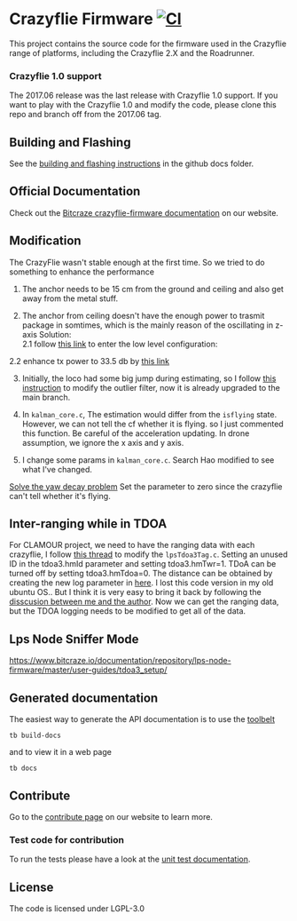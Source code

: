 # Crazyflie Firmware  [![CI](https://github.com/bitcraze/crazyflie-firmware/workflows/CI/badge.svg)](https://github.com/bitcraze/crazyflie-firmware/actions?query=workflow%3ACI)

This project contains the source code for the firmware used in the Crazyflie range of platforms, including the Crazyflie 2.X and the Roadrunner.

### Crazyflie 1.0 support

The 2017.06 release was the last release with Crazyflie 1.0 support. If you want
to play with the Crazyflie 1.0 and modify the code, please clone this repo and
branch off from the 2017.06 tag.

## Building and Flashing
See the [building and flashing instructions](https://github.com/bitcraze/crazyflie-firmware/blob/master/docs/building-and-flashing/build.md) in the github docs folder.


## Official Documentation

Check out the [Bitcraze crazyflie-firmware documentation](https://www.bitcraze.io/documentation/repository/crazyflie-firmware/master/) on our website.

## Modification

The CrazyFlie wasn't stable enough at the first time. So we tried to do something to enhance the performance    


1. The anchor needs to be 15 cm from the ground and ceiling and also get away from the metal stuff.

2. The anchor from ceiling doesn't have the enough power to trasmit package in somtimes, which is the mainly reason of the oscillating in z-axis
Solution:  
2.1 follow [this link](https://www.bitcraze.io/documentation/repository/lps-node-firmware/master/development/anchor-low-level-config/) to enter the low level configuration:  

2.2 enhance tx power to 33.5 db by [this link](https://forum.bitcraze.io/viewtopic.php?p=21669&sid=f1358beaaf9d7acde30db62908c172c6#p21669)  

3. Initially, the loco had some big jump during estimating, so I follow [this instruction](https://github.com/bitcraze/crazyflie-firmware/issues/1158) to modify the outlier filter, now it is already upgraded to the main branch. 

4. In `kalman_core.c`, The estimation would differ from the `isflying` state. However, we can not tell the cf whether it is flying. 
so I just commented this function. Be careful of the acceleration updating. In drone assumption, we ignore the x axis and y axis.

5. I change some params in `kalman_core.c`. Search Hao modified to see what I've changed.

[Solve the yaw decay problem](https://github.com/bitcraze/crazyflie-firmware/blob/aaeaf11658ca8b3891b67f187fbc941d6aadd7bc/src/modules/src/kalman_core/kalman_core.c#L73)
Set the parameter to zero since the crazyflie can't tell whether it's flying.

## Inter-ranging while in TDOA 
For CLAMOUR project, we need to have the ranging data with each crazyflie, I follow [this thread](https://gist.github.com/krichardsson/c1a51642d2d560d825f7bee8577ac6c6) to modify the `lpsTdoa3Tag.c`. Setting an unused ID in the tdoa3.hmId parameter and setting tdoa3.hmTwr=1. TDoA can be turned off by setting tdoa3.hmTdoa=0. The distance can be obtained by creating the new log parameter in [here](https://gist.github.com/krichardsson/c1a51642d2d560d825f7bee8577ac6c6#file-lpstdoa3tag-c-L253). I lost this code version in my old ubuntu OS.. But I think it is very easy to bring it back by following the [disscusion between me and the author](https://github.com/bitcraze/crazyflie-firmware/issues/576#issuecomment-1533602187). Now we can get the ranging data, but the TDOA logging needs to be modified to get all of the data.    

## Lps Node Sniffer Mode
https://www.bitcraze.io/documentation/repository/lps-node-firmware/master/user-guides/tdoa3_setup/

## Generated documentation

The easiest way to generate the API documentation is to use the [toolbelt](https://github.com/bitcraze/toolbelt)

```tb build-docs```

and to view it in a web page

```tb docs```

## Contribute
Go to the [contribute page](https://www.bitcraze.io/contribute/) on our website to learn more.

### Test code for contribution

To run the tests please have a look at the [unit test documentation](https://www.bitcraze.io/documentation/repository/crazyflie-firmware/master/development/unit_testing/).

## License

The code is licensed under LGPL-3.0
